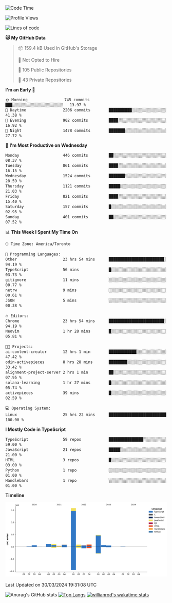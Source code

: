 <!--START_SECTION:waka-->
![Code Time](http://img.shields.io/badge/Code%20Time-1%2C366%20hrs%2024%20mins-blue)

![Profile Views](http://img.shields.io/badge/Profile%20Views-0-blue)

![Lines of code](https://img.shields.io/badge/From%20Hello%20World%20I%27ve%20Written-2.8%20million%20lines%20of%20code-blue)

**🐱 My GitHub Data** 

> 📦 159.4 kB Used in GitHub's Storage 
 > 
> 🚫 Not Opted to Hire
 > 
> 📜 105 Public Repositories 
 > 
> 🔑 43 Private Repositories 
 > 
**I'm an Early 🐤** 

```text
🌞 Morning                745 commits         ███░░░░░░░░░░░░░░░░░░░░░░   13.97 % 
🌆 Daytime                2206 commits        ██████████░░░░░░░░░░░░░░░   41.38 % 
🌃 Evening                902 commits         ████░░░░░░░░░░░░░░░░░░░░░   16.92 % 
🌙 Night                  1478 commits        ███████░░░░░░░░░░░░░░░░░░   27.72 % 
```
📅 **I'm Most Productive on Wednesday** 

```text
Monday                   446 commits         ██░░░░░░░░░░░░░░░░░░░░░░░   08.37 % 
Tuesday                  861 commits         ████░░░░░░░░░░░░░░░░░░░░░   16.15 % 
Wednesday                1524 commits        ███████░░░░░░░░░░░░░░░░░░   28.59 % 
Thursday                 1121 commits        █████░░░░░░░░░░░░░░░░░░░░   21.03 % 
Friday                   821 commits         ████░░░░░░░░░░░░░░░░░░░░░   15.40 % 
Saturday                 157 commits         █░░░░░░░░░░░░░░░░░░░░░░░░   02.95 % 
Sunday                   401 commits         ██░░░░░░░░░░░░░░░░░░░░░░░   07.52 % 
```


📊 **This Week I Spent My Time On** 

```text
🕑︎ Time Zone: America/Toronto

💬 Programming Languages: 
Other                    23 hrs 54 mins      ████████████████████████░   94.19 % 
TypeScript               56 mins             █░░░░░░░░░░░░░░░░░░░░░░░░   03.73 % 
gitignore                11 mins             ░░░░░░░░░░░░░░░░░░░░░░░░░   00.77 % 
netrw                    9 mins              ░░░░░░░░░░░░░░░░░░░░░░░░░   00.61 % 
JSON                     5 mins              ░░░░░░░░░░░░░░░░░░░░░░░░░   00.38 % 

🔥 Editors: 
Chrome                   23 hrs 54 mins      ████████████████████████░   94.19 % 
Neovim                   1 hr 28 mins        █░░░░░░░░░░░░░░░░░░░░░░░░   05.81 % 

🐱‍💻 Projects: 
ai-content-creator       12 hrs 1 min        ████████████░░░░░░░░░░░░░   47.42 % 
odin-activepieces        8 hrs 28 mins       ████████░░░░░░░░░░░░░░░░░   33.42 % 
alignment-project-server 2 hrs 1 min         ██░░░░░░░░░░░░░░░░░░░░░░░   07.95 % 
solana-learning          1 hr 27 mins        █░░░░░░░░░░░░░░░░░░░░░░░░   05.74 % 
activepieces             39 mins             █░░░░░░░░░░░░░░░░░░░░░░░░   02.59 % 

💻 Operating System: 
Linux                    25 hrs 22 mins      █████████████████████████   100.00 % 
```

**I Mostly Code in TypeScript** 

```text
TypeScript               59 repos            ███████████████░░░░░░░░░░   59.00 % 
JavaScript               21 repos            █████░░░░░░░░░░░░░░░░░░░░   21.00 % 
HTML                     3 repos             █░░░░░░░░░░░░░░░░░░░░░░░░   03.00 % 
Python                   1 repo              ░░░░░░░░░░░░░░░░░░░░░░░░░   01.00 % 
Handlebars               1 repo              ░░░░░░░░░░░░░░░░░░░░░░░░░   01.00 % 
```



**Timeline**

![Lines of Code chart](https://raw.githubusercontent.com/wise-introvert/wise-introvert/master/assets/bar_graph.png)


 Last Updated on 30/03/2024 19:31:08 UTC
<!--END_SECTION:waka-->

![Anurag's GitHub stats](https://github-readme-stats.vercel.app/api?username=wise-introvert&count_private=true&show_icons=true)
[![Top Langs](https://github-readme-stats.vercel.app/api/top-langs/?username=wise-introvert&langs_count=10)](https://github.com/anuraghazra/github-readme-stats)
[![willianrod's wakatime stats](https://github-readme-stats.vercel.app/api/wakatime?username=wiseintrovert)](https://github.com/anuraghazra/github-readme-stats)
